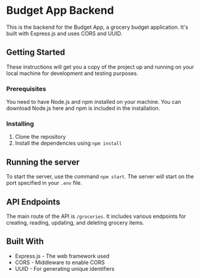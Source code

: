 # Budget App Backend

This is the backend for the Budget App, a grocery budget application. It's built with Express.js and uses CORS and UUID.

## Getting Started

These instructions will get you a copy of the project up and running on your local machine for development and testing purposes.

### Prerequisites

You need to have Node.js and npm installed on your machine. You can download Node.js here and npm is included in the installation.

### Installing

1. Clone the repository
2. Install the dependencies using `npm install`

## Running the server

To start the server, use the command `npm start`. The server will start on the port specified in your `.env` file.

## API Endpoints

The main route of the API is `/groceries`. It includes various endpoints for creating, reading, updating, and deleting grocery items.

## Built With

- Express.js - The web framework used
- CORS - Middleware to enable CORS
- UUID - For generating unique identifiers
